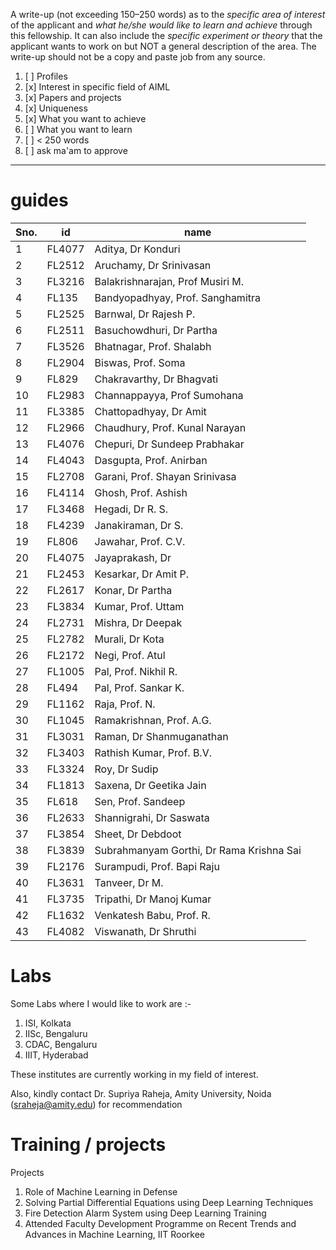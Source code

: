 A write-up (not exceeding 150–250 words) as to the *specific area of interest* of the applicant and *what he/she would like to learn and achieve* through this fellowship. It can also include the *specific experiment or theory* that the applicant wants to work on but NOT a general description of the area. The write-up should not be a copy and paste job from any source.

1. [ ] Profiles
2. [x] Interest in specific field of AIML
3. [x] Papers and projects
4. [x] Uniqueness
5. [x] What you want to achieve
6. [ ] What you want to learn
7. [ ] < 250 words
8. [ ] ask ma'am to approve

---
# guides

|Sno.| id     | name                    |
|--| ------ | ----------------------- |
|1| FL4077 | Aditya, Dr Konduri      |
|2| FL2512 | Aruchamy, Dr Srinivasan |
|3|FL3216| Balakrishnarajan, Prof Musiri M.|
|4|FL135 |Bandyopadhyay, Prof. Sanghamitra|
|5|FL2525| Barnwal, Dr Rajesh P.|
|6|FL2511| Basuchowdhuri, Dr Partha|
|7|FL3526| Bhatnagar, Prof. Shalabh|
|8|FL2904| Biswas, Prof. Soma|
|9|FL829 |Chakravarthy, Dr Bhagvati|
|10|FL2983| Channappayya, Prof Sumohana|
|11|FL3385| Chattopadhyay, Dr Amit|
|12|FL2966| Chaudhury, Prof. Kunal Narayan|
|13|FL4076| Chepuri, Dr Sundeep Prabhakar|
|14|FL4043| Dasgupta, Prof. Anirban|
|15|FL2708| Garani, Prof. Shayan Srinivasa|
|16|FL4114| Ghosh, Prof. Ashish|
|17|FL3468| Hegadi, Dr R. S.|
|18|FL4239| Janakiraman, Dr S.|
|19|FL806 |Jawahar, Prof. C.V.|
|20|FL4075| Jayaprakash, Dr|
|21|FL2453| Kesarkar, Dr Amit P.|
|22|FL2617| Konar, Dr Partha|
|23|FL3834| Kumar, Prof. Uttam|
|24|FL2731| Mishra, Dr Deepak|
|25|FL2782| Murali, Dr Kota|
|26|FL2172| Negi, Prof. Atul|
|27|FL1005| Pal, Prof. Nikhil R.|
|28|FL494 |Pal, Prof. Sankar K.|
|29|FL1162| Raja, Prof. N.|
|30|FL1045| Ramakrishnan, Prof. A.G.|
|31|FL3031| Raman, Dr Shanmuganathan|
|32|FL3403| Rathish Kumar, Prof. B.V.|
|33|FL3324| Roy, Dr Sudip|
|34|FL1813| Saxena, Dr Geetika Jain|
|35|FL618 |Sen, Prof. Sandeep|
|36|FL2633| Shannigrahi, Dr Saswata|
|37|FL3854| Sheet, Dr Debdoot|
|38|FL3839| Subrahmanyam Gorthi, Dr Rama Krishna Sai|
|39|FL2176| Surampudi, Prof. Bapi Raju|
|40|FL3631| Tanveer, Dr M.|
|41|FL3735| Tripathi, Dr Manoj Kumar|
|42|FL1632| Venkatesh Babu, Prof. R.|
|43|FL4082| Viswanath, Dr Shruthi|

# Labs
Some Labs where I would like to work are :-
1. ISI, Kolkata
2. IISc, Bengaluru
3. CDAC, Bengaluru
4. IIIT, Hyderabad

These institutes are currently working in my field of interest. 

Also, kindly contact Dr. Supriya Raheja, Amity University, Noida (sraheja@amity.edu) for recommendation

# Training / projects
Projects
1. Role of Machine Learning in Defense
2. Solving Partial Differential Equations using Deep Learning Techniques
3. Fire Detection Alarm System using Deep Learning
Training
1. Attended Faculty Development Programme on Recent Trends and Advances in Machine Learning, IIT Roorkee